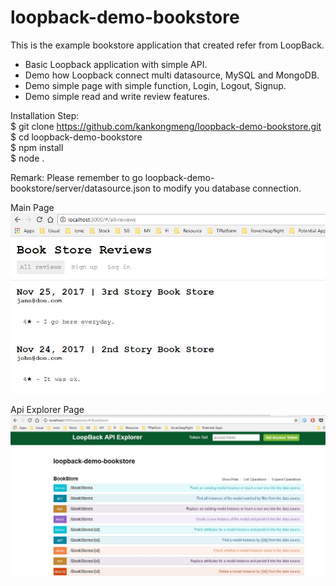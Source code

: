 # loopback-demo-bookstore

This is the example bookstore application that created refer from LoopBack.
- Basic Loopback application with simple API.
- Demo how Loopback connect multi datasource, MySQL and MongoDB.
- Demo simple page with simple function, Login, Logout, Signup.
- Demo simple read and write review features.

Installation Step:<br>
$ git clone https://github.com/kankongmeng/loopback-demo-bookstore.git<br>
$ cd loopback-demo-bookstore<br>
$ npm install<br>
$ node .<br>

Remark: Please remember to go loopback-demo-bookstore/server/datasource.json to modify you database connection.

Main Page
![Main Page](https://raw.githubusercontent.com/kankongmeng/loopback-demo-bookstore/master/BookStoreApplication.JPG)


Api Explorer Page
![API Explorer Page](https://raw.githubusercontent.com/kankongmeng/loopback-demo-bookstore/master/BookStoreApplicationAPI.JPG)
